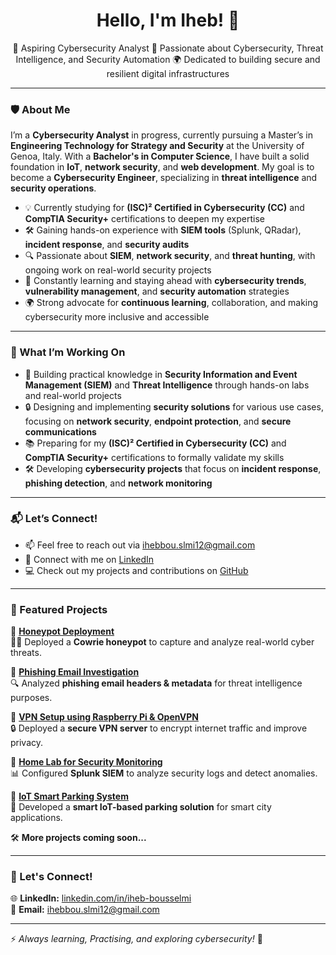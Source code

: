<h1 align="center">Hello, I'm Iheb! 👋</h1>

<p align="center">
🚀 Aspiring Cybersecurity Analyst
🔐 Passionate about Cybersecurity, Threat Intelligence, and Security Automation  
🌍 Dedicated to building secure and resilient digital infrastructures  
</p>

---

### 🛡️ About Me

I’m a **Cybersecurity Analyst** in progress, currently pursuing a Master’s in **Engineering Technology for Strategy and Security** at the University of Genoa, Italy. With a **Bachelor's in Computer Science**, I have built a solid foundation in **IoT**, **network security**, and **web development**. My goal is to become a **Cybersecurity Engineer**, specializing in **threat intelligence** and **security operations**.

- 💡 Currently studying for **(ISC)² Certified in Cybersecurity (CC)** and **CompTIA Security+** certifications to deepen my expertise
- 🛠️ Gaining hands-on experience with **SIEM tools** (Splunk, QRadar), **incident response**, and **security audits**
- 🔍 Passionate about **SIEM**, **network security**, and **threat hunting**, with ongoing work on real-world security projects
- 🎯 Constantly learning and staying ahead with **cybersecurity trends**, **vulnerability management**, and **security automation** strategies
- 🌍 Strong advocate for **continuous learning**, collaboration, and making cybersecurity more inclusive and accessible

---

### 🔧 What I’m Working On

- 🏫 Building practical knowledge in **Security Information and Event Management (SIEM)** and **Threat Intelligence** through hands-on labs and real-world projects
- 🔒 Designing and implementing **security solutions** for various use cases, focusing on **network security**, **endpoint protection**, and **secure communications**
- 📚 Preparing for my **(ISC)² Certified in Cybersecurity (CC)** and **CompTIA Security+** certifications to formally validate my skills
- 🛠️ Developing **cybersecurity projects** that focus on **incident response**, **phishing detection**, and **network monitoring**

---

### 📬 Let’s Connect!

- 📫 Feel free to reach out via [ihebbou.slmi12@gmail.com](mailto:ihebbou.slmi12@gmail.com)
- 🔗 Connect with me on [LinkedIn](https://linkedin.com/in/iheb-bousselmi)
- 💻 Check out my projects and contributions on [GitHub](https://github.com/iheb457)

---

### 📌 Featured Projects  

📌 **[Honeypot Deployment](https://github.com/iheb457/honeypot-analysis)**  
🕵️‍♂️ Deployed a **Cowrie honeypot** to capture and analyze real-world cyber threats.  

📌 **[Phishing Email Investigation](https://github.com/iheb457/phishing-analysis)**  
🔍 Analyzed **phishing email headers & metadata** for threat intelligence purposes.  

📌 **[VPN Setup using Raspberry Pi & OpenVPN](https://github.com/iheb457/raspberry-vpn)**  
🔒 Deployed a **secure VPN server** to encrypt internet traffic and improve privacy.  

📌 **[Home Lab for Security Monitoring](https://github.com/iheb457/security-lab)**  
📊 Configured **Splunk SIEM** to analyze security logs and detect anomalies.  

📌 **[IoT Smart Parking System](https://github.com/iheb457/iot-parking)**  
🚗 Developed a **smart IoT-based parking solution** for smart city applications.  

🛠 **More projects coming soon...**  
 
---

### 🔗 Let's Connect!  

🌐 **LinkedIn:** [linkedin.com/in/iheb-bousselmi](https://www.linkedin.com/in/iheb-bousselmi)  
📧 **Email:** [ihebbou.slmi12@gmail.com](mailto:ihebbou.slmi12@gmail.com)  

---

⚡ _Always learning, Practising, and exploring cybersecurity!_ 🚀  
